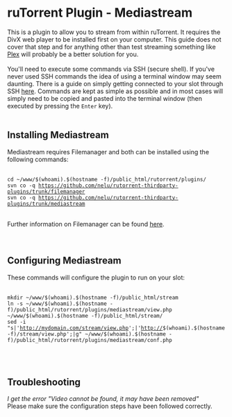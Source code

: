 <h1>ruTorrent Plugin - Mediastream</h1>

        
This is a plugin to allow you to stream from within ruTorrent. It requires the DivX web player to be installed first on your computer. This guide does not cover that step and for anything other than test streaming something like <a href="https://www.feralhosting.com/faq/view?question=297">Plex</a> will probably be a better solution for you.<br>
<br>
You&#x27;ll need to execute some commands via SSH (secure shell). If you&#x27;ve never used SSH commands the idea of using a terminal window may seem daunting. There is a guide on simply getting connected to your slot through SSH <a href="https://www.feralhosting.com/faq/view?question=12">here</a>. Commands are kept as simple as possible and in most cases will simply need to be copied and pasted into the terminal window (then executed by pressing the <code>Enter</code> key).<br>
<br>
<h2>Installing Mediastream</h2>Mediastream requires Filemanager and both can be installed using the following commands:<br>
<br>
<pre><code>cd ~&#x2F;www&#x2F;$(whoami).$(hostname -f)&#x2F;public_html&#x2F;rutorrent&#x2F;plugins&#x2F;
svn co -q <a href="https://github.com/nelu/rutorrent-thirdparty-plugins/trunk/filemanager">https:&#x2F;&#x2F;github.com&#x2F;nelu&#x2F;rutorrent-thirdparty-plugins&#x2F;trunk&#x2F;filemanager</a>
svn co -q <a href="https://github.com/nelu/rutorrent-thirdparty-plugins/trunk/mediastream">https:&#x2F;&#x2F;github.com&#x2F;nelu&#x2F;rutorrent-thirdparty-plugins&#x2F;trunk&#x2F;mediastream</a>
</code></pre><br>
Further information on Filemanager can be found <a href="https://www.feralhosting.com/faq/view?question=330">here</a>.<br>
<br>
<br>
<h2>Configuring Mediastream</h2>These commands will configure the plugin to run on your slot:<br>
<br>
<pre><code>mkdir ~&#x2F;www&#x2F;$(whoami).$(hostname -f)&#x2F;public_html&#x2F;stream
ln -s ~&#x2F;www&#x2F;$(whoami).$(hostname -f)&#x2F;public_html&#x2F;rutorrent&#x2F;plugins&#x2F;mediastream&#x2F;view.php ~&#x2F;www&#x2F;$(whoami).$(hostname -f)&#x2F;public_html&#x2F;stream&#x2F;
sed -i &quot;s|&#x27;<a href="http://mydomain.com/stream/view.php">http:&#x2F;&#x2F;mydomain.com&#x2F;stream&#x2F;view.php</a>&#x27;;|&#x27;<a href="http://">http:&#x2F;&#x2F;</a>$(whoami).$(hostname -f)&#x2F;stream&#x2F;view.php&#x27;;|g&quot; ~&#x2F;www&#x2F;$(whoami).$(hostname -f)&#x2F;public_html&#x2F;rutorrent&#x2F;plugins&#x2F;mediastream&#x2F;conf.php
</code></pre><br>
<br>
<h2>Troubleshooting</h2><em>I get the error &quot;Video cannot be found, it may have been removed&quot;</em><br>
Please make sure the configuration steps have been followed correctly.
<br>
